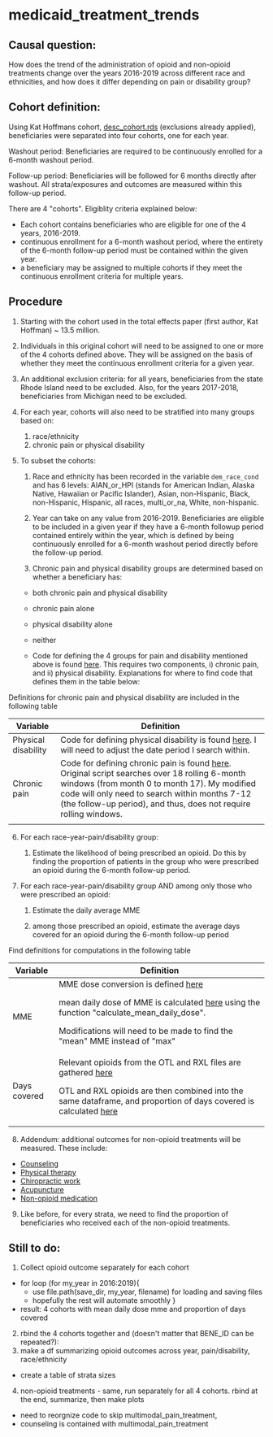 # medicaid_treatment_trends

## Causal question:

How does the trend of the administration of opioid and non-opioid treatments change over the years 2016-2019 across different race and ethnicities, and how does it differ depending on pain or disability group?

## Cohort definition:

Using Kat Hoffmans cohort, <a href="https://github.com/CI-NYC/disability/blob/4a9cb21be99b54a53f6716281277a6821ca7352b/projects/create_cohort/scripts/07_combine_cohort/merge_final_cohort.R#L287">desc_cohort.rds</a> (exclusions already applied), beneficiaries were separated into four cohorts, one for each year. 

Washout period: Beneficiaries are required to be continuously enrolled for a 6-month washout period.

Follow-up period: Beneficiaries will be followed for 6 months directly after washout. All strata/exposures and outcomes are measured within this follow-up period.

There are 4 "cohorts". Eligiblity criteria explained below:
- Each cohort contains beneficiaries who are eligible for one of the 4 years, 2016-2019.
- continuous enrollment for a 6-month washout period, where the entirety of the 6-month follow-up period must be contained within the given year.
- a beneficiary may be assigned to multiple cohorts if they meet the continuous enrollment criteria for multiple years.

## Procedure

1. Starting with the cohort used in the total effects paper (first author, Kat Hoffman) ~ 13.5 million.

2. Individuals in this original cohort will need to be assigned to one or more of the 4 cohorts defined above. They will be assigned on the basis of whether they meet the continuous enrollment criteria for a given year.

3. An additional exclusion criteria: for all years, beneficiaries from the state Rhode Island need to be excluded. Also, for the years 2017-2018, beneficiaries from Michigan need to be excluded.

4. For each year, cohorts will also need to be stratified into many groups based on:
    1. race/ethnicity
    2. chronic pain or physical disability

5. To subset the cohorts:
    1. Race and ethnicity has been recorded in the variable `dem_race_cond` and has 6 levels:
       AIAN_or_HPI (stands for American Indian, Alaska Native, Hawaiian or Pacific Islander),
       Asian, non-Hispanic,
       Black, non-Hispanic,
       Hispanic, all races,
       multi_or_na,
       White, non-hispanic.
       
    2. Year can take on any value from 2016-2019. Beneficiaries are eligible to be included in a given year if they have a 6-month followup period contained entirely within the year, which is defined by being continuously enrolled for a 6-month washout period directly before the follow-up period.

    3. Chronic pain and physical disability groups are determined based on whether a beneficiary has:
    - both chronic pain and physical disability
    - chronic pain alone
    - physical disability alone 
    - neither
      
    - Code for defining the 4 groups for pain and disability mentioned above is found <a href="https://github.com/CI-NYC/disability-chronic-pain/blob/93bbeb9d2edff361bf622a9889c7e1d811f0f238/scripts/07_combine_cohort/merge_final_cohort.R#L103-L106">here</a>. This requires two components, i) chronic pain, and ii) physical disability. Explanations for where to find code that defines them in the table below:

Definitions for chronic pain and physical disability are included in the following table

| Variable | Definition |
|---|---|
| Physical disability | Code for defining physical disability is found <a href="https://github.com/CI-NYC/disability-chronic-pain/blob/93bbeb9d2edff361bf622a9889c7e1d811f0f238/scripts/02_clean_tafdebse.R#L341-L347">here</a>. I will need to adjust the date period I search within. |
| Chronic pain | Code for defining chronic pain is found <a href="https://github.com/CI-NYC/disability-chronic-pain/blob/93bbeb9d2edff361bf622a9889c7e1d811f0f238/scripts/04_define_comorbidity_vars/define_chronic_pain.R#L5">here</a>. Original script searches over 18 rolling 6-month windows (from month 0 to month 17). My modified code will only need to search within months 7-12 (the follow-up period), and thus, does not require rolling windows. |
|  |  |

6. For each race-year-pain/disability group:
    1. Estimate the likelihood of being prescribed an opioid. Do this by finding the proportion of patients in the group who were prescribed an opioid during the 6-month follow-up period.

7. For each race-year-pain/disability group AND among only those who were prescribed an opioid:
    1. Estimate the daily average MME

    2. among those prescribed an opioid, estimate the average days covered for an opioid during the 6-month follow-up period

Find definitions for computations in the following table

| Variable | Definition |
|---|---|
| MME | MME dose conversion is defined <a href="https://github.com/CI-NYC/disability/blob/6e79d09036ee743c6be5c989812d18d3ae9e5e0c/projects/mediation_unsafe_pain_mgmt/01_create_mediators/11_mediator_dose_mme.R">here</a> <p> mean daily dose of MME is calculated <a href="https://github.com/CI-NYC/disability/blob/4a9cb21be99b54a53f6716281277a6821ca7352b/projects/mediation_unsafe_pain_mgmt/01_create_mediators/15_mediator_max_daily_dose_mme.R">here</a> using the function "calculate_mean_daily_dose". <p> Modifications will need to be made to find the "mean" MME instead of "max" |
| Days covered | Relevant opioids from the OTL and RXL files are gathered <a href="https://github.com/CI-NYC/disability/blob/4a9cb21be99b54a53f6716281277a6821ca7352b/projects/mediation_unsafe_pain_mgmt/01_create_mediators/01_mediator_opioid_pain_rx.R">here</a> <p> OTL and RXL opioids are then combined into the same dataframe, and proportion of days covered is calculated <a href="https://github.com/CI-NYC/disability/blob/main/projects/mediation_unsafe_pain_mgmt/01_create_mediators/31_mediator_proportion_days_covered.R">here</a>|


8. Addendum: additional outcomes for non-opioid treatments will be measured. These include:
- <a href="https://github.com/CI-NYC/disability/blob/4a9cb21be99b54a53f6716281277a6821ca7352b/projects/mediation_unsafe_pain_mgmt/01_create_mediators/23_mediator_counseling.R">Counseling</a> 
- <a href="https://github.com/CI-NYC/disability/blob/4a9cb21be99b54a53f6716281277a6821ca7352b/projects/mediation_unsafe_pain_mgmt/01_create_mediators/29_mediator_physical_therapy.R">Physical therapy</a>
- <a href="https://github.com/CI-NYC/disability/blob/4a9cb21be99b54a53f6716281277a6821ca7352b/projects/mediation_unsafe_pain_mgmt/01_create_mediators/22_mediator_chiropractic.R">Chiropractic work</a>
- <a href="https://github.com/CI-NYC/disability/blob/4a9cb21be99b54a53f6716281277a6821ca7352b/projects/mediation_unsafe_pain_mgmt/01_create_mediators/19_mediator_acupuncture.R">Acupuncture</a>
- <a href="https://github.com/CI-NYC/disability/blob/4a9cb21be99b54a53f6716281277a6821ca7352b/projects/mediation_unsafe_pain_mgmt/01_create_mediators/03_mediator_nonopioid_pain_rx.R">Non-opioid medication</a>

9. Like before, for every strata, we need to find the proportion of beneficiaries who received each of the non-opioid treatments.


## Still to do:
1. Collect opioid outcome separately for each cohort
- for loop (for my_year in 2016:2019){
    - use file.path(save_dir, my_year, filename) for loading and saving files
    - hopefully the rest will automate smoothly
}
- result: 4 cohorts with mean daily dose mme and proportion of days covered

2. rbind the 4 cohorts together and (doesn't matter that BENE_ID can be repeated?):
3. make a df summarizing opioid outcomes across year, pain/disability, race/ethnicity
- create a table of strata sizes

4. non-opioid treatments - same, run separately for all 4 cohorts. rbind at the end, summarize, then make plots
- need to reorgnize code to skip multimodal_pain_treatment,
- counseling is contained with multimodal_pain_treatment
